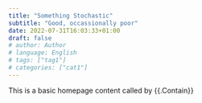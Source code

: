 ```yaml
---
title: "Something Stochastic"
subtitle: "Good, occassionally poor"
date: 2022-07-31T16:03:33+01:00
draft: false
# author: Author
# language: English
# tags: ["tag1"]
# categories: ["cat1"]
---
```


This is a basic homepage content called by {{.Contain}}